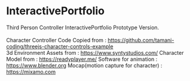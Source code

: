 # InteractivePortfolio

Third Person Controller InteractivePortfolio Prototype Version.<br>   
Character Controller Code Copied  from : https://github.com/tamani-coding/threejs-character-controls-example<br>
3d  Environment Assets from : https://www.syntystudios.com/
Character Model from : https://readyplayer.me/
Software for  animation : https://www.blender.org
Mocap(motion capture for character) : https://mixamo.com 

